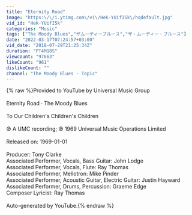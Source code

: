 ```yaml
---
title: "Eternity Road"
image: "https:\/\/i.ytimg.com\/vi\/HeK-YUifI5k\/hqdefault.jpg"
vid_id: "HeK-YUifI5k"
categories: "Music"
tags: ["The Moody Blues","ザムーディーブルース","ザ・ムーディー・ブルース"]
date: "2022-03-17T07:24:57+03:00"
vid_date: "2018-07-29T21:25:34Z"
duration: "PT4M18S"
viewcount: "97663"
likeCount: "961"
dislikeCount: ""
channel: "The Moody Blues - Topic"
---
```

{% raw %}Provided to YouTube by Universal Music Group<br /><br />Eternity Road · The Moody Blues<br /><br />To Our Children's Children's Children<br /><br />℗ A UMC recording; ℗ 1969 Universal Music Operations Limited<br /><br />Released on: 1969-01-01<br /><br />Producer: Tony Clarke<br />Associated  Performer, Vocals, Bass  Guitar: John Lodge<br />Associated  Performer, Vocals, Flute: Ray Thomas<br />Associated  Performer, Mellotron: Mike Pinder<br />Associated  Performer, Acoustic  Guitar, Electric  Guitar: Justin Hayward<br />Associated  Performer, Drums, Percussion: Graeme Edge<br />Composer  Lyricist: Ray Thomas<br /><br />Auto-generated by YouTube.{% endraw %}
